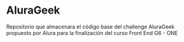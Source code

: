 # AluraGeek
Repositorio que almacenara el código base del challenge AluraGeek propuesto por Alura para la finalización del curso Front End G6 - ONE
